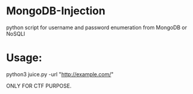 # MongoDB-Injection
python script for username and password enumeration from MongoDB or NoSQLI

# Usage:
python3 juice.py -url "http://example.com/"

ONLY FOR CTF PURPOSE.
